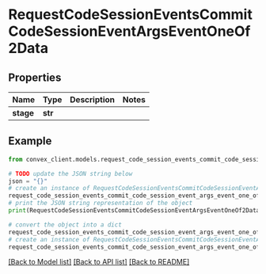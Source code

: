# RequestCodeSessionEventsCommitCodeSessionEventArgsEventOneOf2Data


## Properties

Name | Type | Description | Notes
------------ | ------------- | ------------- | -------------
**stage** | **str** |  | 

## Example

```python
from convex_client.models.request_code_session_events_commit_code_session_event_args_event_one_of2_data import RequestCodeSessionEventsCommitCodeSessionEventArgsEventOneOf2Data

# TODO update the JSON string below
json = "{}"
# create an instance of RequestCodeSessionEventsCommitCodeSessionEventArgsEventOneOf2Data from a JSON string
request_code_session_events_commit_code_session_event_args_event_one_of2_data_instance = RequestCodeSessionEventsCommitCodeSessionEventArgsEventOneOf2Data.from_json(json)
# print the JSON string representation of the object
print(RequestCodeSessionEventsCommitCodeSessionEventArgsEventOneOf2Data.to_json())

# convert the object into a dict
request_code_session_events_commit_code_session_event_args_event_one_of2_data_dict = request_code_session_events_commit_code_session_event_args_event_one_of2_data_instance.to_dict()
# create an instance of RequestCodeSessionEventsCommitCodeSessionEventArgsEventOneOf2Data from a dict
request_code_session_events_commit_code_session_event_args_event_one_of2_data_from_dict = RequestCodeSessionEventsCommitCodeSessionEventArgsEventOneOf2Data.from_dict(request_code_session_events_commit_code_session_event_args_event_one_of2_data_dict)
```
[[Back to Model list]](../README.md#documentation-for-models) [[Back to API list]](../README.md#documentation-for-api-endpoints) [[Back to README]](../README.md)


